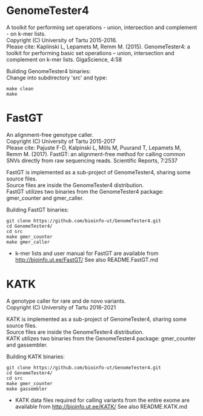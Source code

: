 # GenomeTester4
A toolkit for performing set operations - union, intersection and complement - on k-mer lists.  
Copyright (C) University of Tartu 2015-2016.  
Please cite: Kaplinski L, Lepamets M, Remm M. (2015). GenomeTester4: a toolkit for performing basic set operations – union, intersection and complement on k-mer lists. GigaScience, 4:58  

Building GenomeTester4 binaries:  
Change into subdirectory 'src' and type:
```
make clean
make
```
# FastGT
An alignment-free genotype caller.  
Copyright (C) University of Tartu 2015-2017  
Please cite: Pajuste F-D, Kalpinski L, Möls M, Puurand T, Lepamets M, Remm M. (2017). FastGT: an alignment-free method for calling common SNVs directly from raw sequencing reads. Scientific Reports, 7:2537  

FastGT is implemented as a sub-project of GenomeTester4, sharing some source files.  
Source files are inside the GenomeTester4 distribution.  
FastGT utilizes two binaries from the GenomeTester4 package: gmer_counter and gmer_caller.  

Building FastGT binaries:  
```
git clone https://github.com/bioinfo-ut/GenomeTester4.git
cd GenomeTester4/
cd src
make gmer_counter
make gmer_caller
```
* k-mer lists and user manual for FastGT are available from http://bioinfo.ut.ee/FastGT/
See also README.FastGT.md


# KATK
A genotype caller for rare and de novo variants.  
Copyright (C) University of Tartu 2016-2021

KATK is implemented as a sub-project of GenomeTester4, sharing some source files.  
Source files are inside the GenomeTester4 distribution.  
KATK utilizes two binaries from the GenomeTester4 package: gmer_counter and gassembler.  

Building KATK binaries:  
```
git clone https://github.com/bioinfo-ut/GenomeTester4.git
cd GenomeTester4/
cd src
make gmer_counter
make gassembler
```
* KATK data files required for calling variants from the entire exome are available from http://bioinfo.ut.ee/KATK/
See also README.KATK.md
